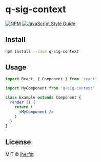 # q-sig-context

> 

[![NPM](https://img.shields.io/npm/v/q-sig-context.svg)](https://www.npmjs.com/package/q-sig-context) [![JavaScript Style Guide](https://img.shields.io/badge/code_style-standard-brightgreen.svg)](https://standardjs.com)

## Install

```bash
npm install --save q-sig-context
```

## Usage

```jsx
import React, { Component } from 'react'

import MyComponent from 'q-sig-context'

class Example extends Component {
  render () {
    return (
      <MyComponent />
    )
  }
}
```

## License

MIT © [jherfst](https://github.com/jherfst)
